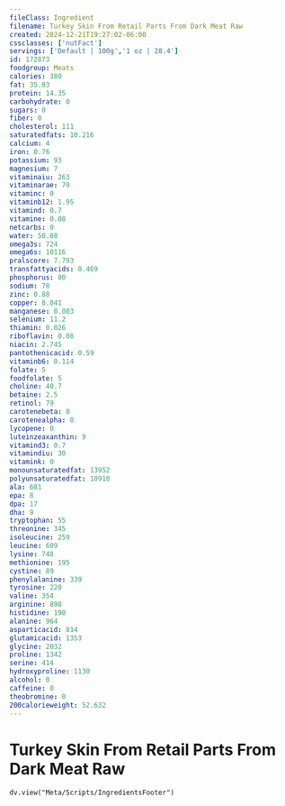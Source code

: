 ```yaml
---
fileClass: Ingredient
filename: Turkey Skin From Retail Parts From Dark Meat Raw
created: 2024-12-21T19:27:02-06:00
cssclasses: ['nutFact']
servings: ['Default | 100g','1 oz | 28.4']
id: 172873
foodgroup: Meats
calories: 380
fat: 35.83
protein: 14.35
carbohydrate: 0
sugars: 0
fiber: 0
cholesterol: 111
saturatedfats: 10.216
calcium: 4
iron: 0.76
potassium: 93
magnesium: 7
vitaminaiu: 263
vitaminarae: 79
vitaminc: 0
vitaminb12: 1.95
vitamind: 0.7
vitamine: 0.08
netcarbs: 0
water: 50.08
omega3s: 724
omega6s: 10116
pralscore: 7.793
transfattyacids: 0.469
phosphorus: 80
sodium: 78
zinc: 0.88
copper: 0.041
manganese: 0.003
selenium: 11.2
thiamin: 0.026
riboflavin: 0.08
niacin: 2.745
pantothenicacid: 0.59
vitaminb6: 0.114
folate: 5
foodfolate: 5
choline: 40.7
betaine: 2.5
retinol: 79
carotenebeta: 0
carotenealpha: 0
lycopene: 0
luteinzeaxanthin: 9
vitamind3: 0.7
vitamindiu: 30
vitamink: 0
monounsaturatedfat: 13952
polyunsaturatedfat: 10910
ala: 681
epa: 8
dpa: 17
dha: 9
tryptophan: 55
threonine: 345
isoleucine: 259
leucine: 609
lysine: 748
methionine: 195
cystine: 89
phenylalanine: 339
tyrosine: 220
valine: 354
arginine: 898
histidine: 190
alanine: 964
asparticacid: 814
glutamicacid: 1353
glycine: 2032
proline: 1342
serine: 414
hydroxyproline: 1130
alcohol: 0
caffeine: 0
theobromine: 0
200calorieweight: 52.632
---
```


# Turkey Skin From Retail Parts From Dark Meat Raw

```dataviewjs
dv.view("Meta/Scripts/IngredientsFooter")
```